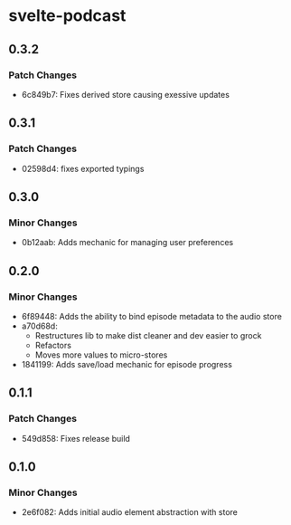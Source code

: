 # svelte-podcast

## 0.3.2

### Patch Changes

- 6c849b7: Fixes derived store causing exessive updates

## 0.3.1

### Patch Changes

- 02598d4: fixes exported typings

## 0.3.0

### Minor Changes

- 0b12aab: Adds mechanic for managing user preferences

## 0.2.0

### Minor Changes

- 6f89448: Adds the ability to bind episode metadata to the audio store
- a70d68d:
  - Restructures lib to make dist cleaner and dev easier to grock
  - Refactors <audio /> bindings to make it easier to change values when loading a different source
  - Moves more values to micro-stores
- 1841199: Adds save/load mechanic for episode progress

## 0.1.1

### Patch Changes

- 549d858: Fixes release build

## 0.1.0

### Minor Changes

- 2e6f082: Adds initial audio element abstraction with store

